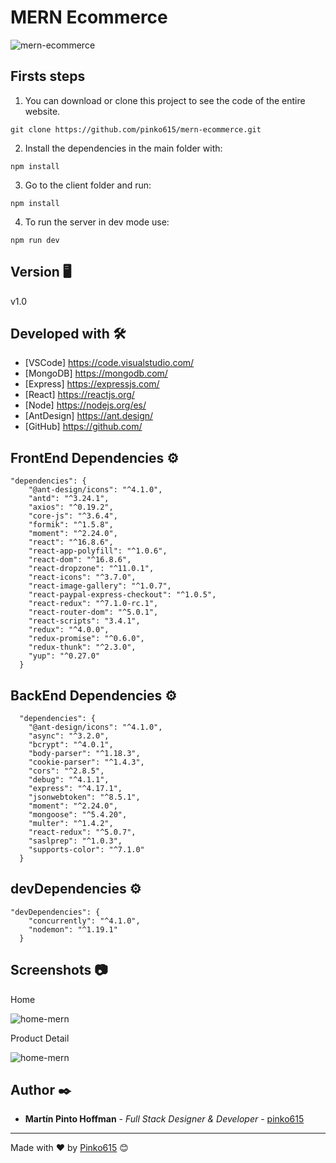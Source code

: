 # MERN Ecommerce

![mern-ecommerce](http://pink0.online/main.jpg)

## Firsts steps

1. You can download or clone this project to see the code of the entire website.
```
git clone https://github.com/pinko615/mern-ecommerce.git
```
2. Install the dependencies in the main folder with:
```
npm install
```
3. Go to the client folder and run:
```
npm install
```
4. To run the server in dev mode use:
```
npm run dev
```

## Version 🖥

v1.0

## Developed with 🛠️

* [VSCode] https://code.visualstudio.com/
* [MongoDB] https://mongodb.com/
* [Express] https://expressjs.com/
* [React] https://reactjs.org/
* [Node] https://nodejs.org/es/
* [AntDesign] https://ant.design/
* [GitHub] https://github.com/

## FrontEnd Dependencies ⚙️

```
"dependencies": {
    "@ant-design/icons": "^4.1.0",
    "antd": "^3.24.1",
    "axios": "^0.19.2",
    "core-js": "^3.6.4",
    "formik": "^1.5.8",
    "moment": "^2.24.0",
    "react": "^16.8.6",
    "react-app-polyfill": "^1.0.6",
    "react-dom": "^16.8.6",
    "react-dropzone": "^11.0.1",
    "react-icons": "^3.7.0",
    "react-image-gallery": "^1.0.7",
    "react-paypal-express-checkout": "^1.0.5",
    "react-redux": "^7.1.0-rc.1",
    "react-router-dom": "^5.0.1",
    "react-scripts": "3.4.1",
    "redux": "^4.0.0",
    "redux-promise": "^0.6.0",
    "redux-thunk": "^2.3.0",
    "yup": "^0.27.0"
  }
```

## BackEnd Dependencies ⚙️

```
  "dependencies": {
    "@ant-design/icons": "^4.1.0",
    "async": "^3.2.0",
    "bcrypt": "^4.0.1",
    "body-parser": "^1.18.3",
    "cookie-parser": "^1.4.3",
    "cors": "^2.8.5",
    "debug": "^4.1.1",
    "express": "^4.17.1",
    "jsonwebtoken": "^8.5.1",
    "moment": "^2.24.0",
    "mongoose": "^5.4.20",
    "multer": "^1.4.2",
    "react-redux": "^5.0.7",
    "saslprep": "^1.0.3",
    "supports-color": "^7.1.0"
  }
```

## devDependencies ⚙️

```
"devDependencies": {
    "concurrently": "^4.1.0",
    "nodemon": "^1.19.1"
  }
```

## Screenshots 📷

Home

![home-mern](http://pink0.online/home.jpg)

Product Detail

![home-mern](http://pink0.online/prod-detail.jpg)

## Author ✒️

* **Martín Pinto Hoffman** - *Full Stack Designer & Developer* - [pinko615](https://github.com/pinko615)

---
Made with ❤️ by [Pinko615](https://github.com/pinko615) 😊

